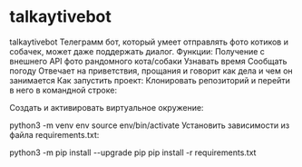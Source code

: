 # talkaytivebot
talkaytivebot
Телеграмм бот, который умеет отправлять фото котиков и собачек, может даже поддержать диалог.
Функции:
Получение с внешнего API фото рандомного кота/собаки
Узнавать время
Сообщать погоду
Отвечает на приветствия, прощания и говорит как дела и чем он занимается
Как запустить проект:
Клонировать репозиторий и перейти в него в командной строке:

Cоздать и активировать виртуальное окружение:

python3 -m venv env
source env/bin/activate
Установить зависимости из файла requirements.txt:

python3 -m pip install --upgrade pip
pip install -r requirements.txt